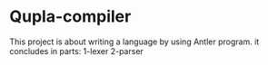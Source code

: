 # Qupla-compiler
This project is about writing a language by using Antler program.
it concludes in  parts:
1-lexer 
2-parser
